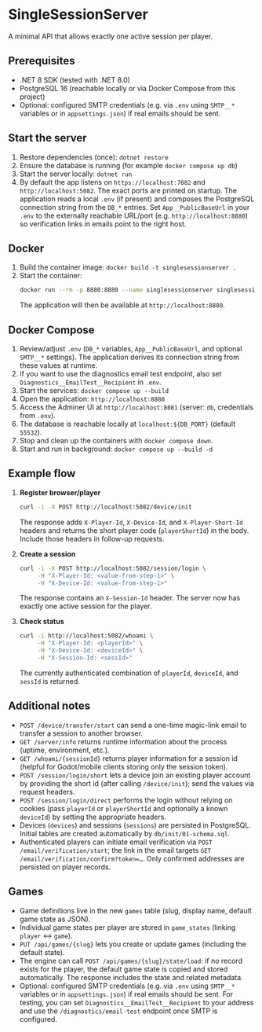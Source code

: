 # SingleSessionServer

A minimal API that allows exactly one active session per player.

## Prerequisites

- .NET 8 SDK (tested with .NET 8.0)
- PostgreSQL 16 (reachable locally or via Docker Compose from this project)
- Optional: configured SMTP credentials (e.g. via `.env` using `SMTP__*` variables or in `appsettings.json`) if real emails should be sent.

## Start the server

1. Restore dependencies (once): `dotnet restore`
2. Ensure the database is running (for example `docker compose up db`)
3. Start the server locally: `dotnet run`
4. By default the app listens on `https://localhost:7082` and `http://localhost:5082`. The exact ports are printed on startup.
   The application reads a local `.env` (if present) and composes the PostgreSQL connection string from the `DB_*` entries.
   Set `App__PublicBaseUrl` in your `.env` to the externally reachable URL/port (e.g. `http://localhost:8880`) so verification links in emails point to the right host.

## Docker

1. Build the container image: `docker build -t singlesessionserver .`
2. Start the container:
   ```bash
   docker run --rm -p 8880:8880 --name singlesessionserver singlesessionserver
   ```
   The application will then be available at `http://localhost:8880`.

## Docker Compose

1. Review/adjust `.env` (`DB_*` variables, `App__PublicBaseUrl`, and optional `SMTP__*` settings). The application derives its connection string from these values at runtime.
2. If you want to use the diagnostics email test endpoint, also set `Diagnostics__EmailTest__Recipient` in `.env`.
3. Start the services: `docker compose up --build`
4. Open the application: `http://localhost:8880`
5. Access the Adminer UI at `http://localhost:8081` (server: `db`, credentials from `.env`).
6. The database is reachable locally at `localhost:${DB_PORT}` (default `55532`).
7. Stop and clean up the containers with `docker compose down`.
8. Start and run in background: `docker compose up --build -d`

## Example flow

1. **Register browser/player**

   ```bash
   curl -i -X POST http://localhost:5082/device/init
   ```

   The response adds `X-Player-Id`, `X-Device-Id`, and `X-Player-Short-Id` headers and returns the short player code (`playerShortId`) in the body. Include those headers in follow-up requests.

2. **Create a session**

   ```bash
   curl -i -X POST http://localhost:5082/session/login \
        -H "X-Player-Id: <value-from-step-1>" \
        -H "X-Device-Id: <value-from-step-1>"
   ```

   The response contains an `X-Session-Id` header. The server now has exactly one active session for the player.

3. **Check status**
   ```bash
   curl -i http://localhost:5082/whoami \
        -H "X-Player-Id: <playerId>" \
        -H "X-Device-Id: <deviceId>" \
        -H "X-Session-Id: <sessId>"
   ```
   The currently authenticated combination of `playerId`, `deviceId`, and `sessId` is returned.

## Additional notes

- `POST /device/transfer/start` can send a one-time magic-link email to transfer a session to another browser.
- `GET /server/info` returns runtime information about the process (uptime, environment, etc.).
- `GET /whoami/{sessionId}` returns player information for a session id (helpful for Godot/mobile clients storing only the session token).
- `POST /session/login/short` lets a device join an existing player account by providing the short id (after calling `/device/init`); send the values via request headers.
- `POST /session/login/direct` performs the login without relying on cookies (pass `playerId` or `playerShortId` and optionally a known `deviceId`) by setting the appropriate headers.
- Devices (`devices`) and sessions (`sessions`) are persisted in PostgreSQL. Initial tables are created automatically by `db/init/01-schema.sql`.
- Authenticated players can initiate email verification via `POST /email/verification/start`; the link in the email targets `GET /email/verification/confirm?token=…`. Only confirmed addresses are persisted on player records.

## Games

- Game definitions live in the new `games` table (slug, display name, default game state as JSON).
- Individual game states per player are stored in `game_states` (linking `player` ↔ `game`).
- `PUT /api/games/{slug}` lets you create or update games (including the default state).
- The engine can call `POST /api/games/{slug}/state/load`: if no record exists for the player, the default game state is copied and stored automatically. The response includes the state and related metadata.
- Optional: configured SMTP credentials (e.g. via `.env` using `SMTP__*` variables or in `appsettings.json`) if real emails should be sent. For testing, you can set `Diagnostics__EmailTest__Recipient` to your address and use the `/diagnostics/email-test` endpoint once SMTP is configured.
